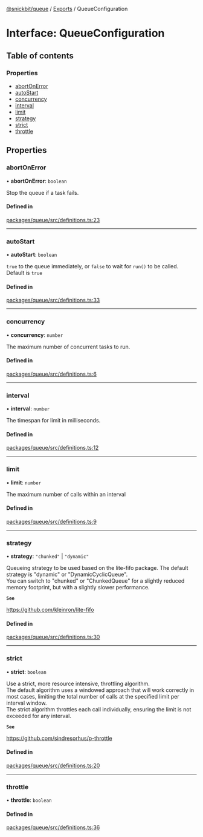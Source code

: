 [@snickbit/queue](../README.md) / [Exports](../modules.md) / QueueConfiguration

# Interface: QueueConfiguration

## Table of contents

### Properties

- [abortOnError](QueueConfiguration.md#abortonerror)
- [autoStart](QueueConfiguration.md#autostart)
- [concurrency](QueueConfiguration.md#concurrency)
- [interval](QueueConfiguration.md#interval)
- [limit](QueueConfiguration.md#limit)
- [strategy](QueueConfiguration.md#strategy)
- [strict](QueueConfiguration.md#strict)
- [throttle](QueueConfiguration.md#throttle)

## Properties

### abortOnError

• **abortOnError**: `boolean`

Stop the queue if a task fails.

#### Defined in

[packages/queue/src/definitions.ts:23](https://github.com/snickbit/snickbit.js/blob/166d3ad/packages/queue/src/definitions.ts#L23)

___

### autoStart

• **autoStart**: `boolean`

`true` to the queue immediately, or `false` to wait for `run()` to be called. Default is `true`

#### Defined in

[packages/queue/src/definitions.ts:33](https://github.com/snickbit/snickbit.js/blob/166d3ad/packages/queue/src/definitions.ts#L33)

___

### concurrency

• **concurrency**: `number`

The maximum number of concurrent tasks to run.

#### Defined in

[packages/queue/src/definitions.ts:6](https://github.com/snickbit/snickbit.js/blob/166d3ad/packages/queue/src/definitions.ts#L6)

___

### interval

• **interval**: `number`

The timespan for limit in milliseconds.

#### Defined in

[packages/queue/src/definitions.ts:12](https://github.com/snickbit/snickbit.js/blob/166d3ad/packages/queue/src/definitions.ts#L12)

___

### limit

• **limit**: `number`

The maximum number of calls within an interval

#### Defined in

[packages/queue/src/definitions.ts:9](https://github.com/snickbit/snickbit.js/blob/166d3ad/packages/queue/src/definitions.ts#L9)

___

### strategy

• **strategy**: ``"chunked"`` \| ``"dynamic"``

Queueing strategy to be used based on the lite-fifo package. The default strategy is "dynamic" or "DynamicCyclicQueue". \
You can switch to "chunked" or "ChunkedQueue" for a slightly reduced memory footprint, but with a slightly slower performance.

**`See`**

https://github.com/kleinron/lite-fifo

#### Defined in

[packages/queue/src/definitions.ts:30](https://github.com/snickbit/snickbit.js/blob/166d3ad/packages/queue/src/definitions.ts#L30)

___

### strict

• **strict**: `boolean`

Use a strict, more resource intensive, throttling algorithm. \
The default algorithm uses a windowed approach that will work correctly in most cases, limiting the total number of calls at the specified limit per interval window. \
The strict algorithm throttles each call individually, ensuring the limit is not exceeded for any interval.

**`See`**

https://github.com/sindresorhus/p-throttle

#### Defined in

[packages/queue/src/definitions.ts:20](https://github.com/snickbit/snickbit.js/blob/166d3ad/packages/queue/src/definitions.ts#L20)

___

### throttle

• **throttle**: `boolean`

#### Defined in

[packages/queue/src/definitions.ts:36](https://github.com/snickbit/snickbit.js/blob/166d3ad/packages/queue/src/definitions.ts#L36)
